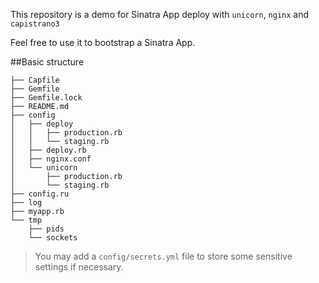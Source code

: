 This repository is a demo for Sinatra App deploy with `unicorn`, `nginx` and `capistrano3`

Feel free to use it to bootstrap a Sinatra App.

##Basic structure

	├── Capfile
	├── Gemfile
	├── Gemfile.lock
	├── README.md
	├── config
	│   ├── deploy
	│   │   ├── production.rb
	│   │   └── staging.rb
	│   ├── deploy.rb
	│   ├── nginx.conf
	│   └── unicorn
	│       ├── production.rb
	│       └── staging.rb
	├── config.ru
	├── log
	├── myapp.rb
	└── tmp
	    ├── pids
	    └── sockets	
	    

>You may add a `config/secrets.yml` file to store some sensitive settings if necessary.